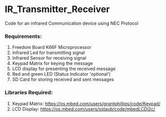 # IR_Transmitter_Receiver
Code for an infrared Communication device using NEC Protocol

### Requirements:

1. Freedom Board K66F Microprocessor 
2. Infrared Led for transmitting signal
3. Infrared Sensor for receiving signal
4. Keypad Matrix for keying the message
5. LCD display for presenting the received message
6. Red and green LED (Status Indicator 'optional')
7. SD Card for storing received and sent messages

### Libraries Required:
1. Keypad Matrix: https://os.mbed.com/users/grantphillips/code/Keypad/
2. LCD Display: https://os.mbed.com/users/sstaub/code/mbedLCDi2c/
